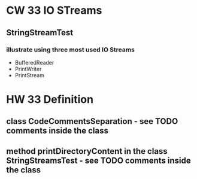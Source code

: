 # CW 33 IO STreams
## StringStreamTest
### illustrate using three most used IO Streams
- BufferedReader <br>
- PrintWriter <br>
- PrintStream <br>
# HW 33 Definition
## class CodeCommentsSeparation - see TODO comments inside the class
## method printDirectoryContent in the class StringStreamsTest - see TODO comments inside the class